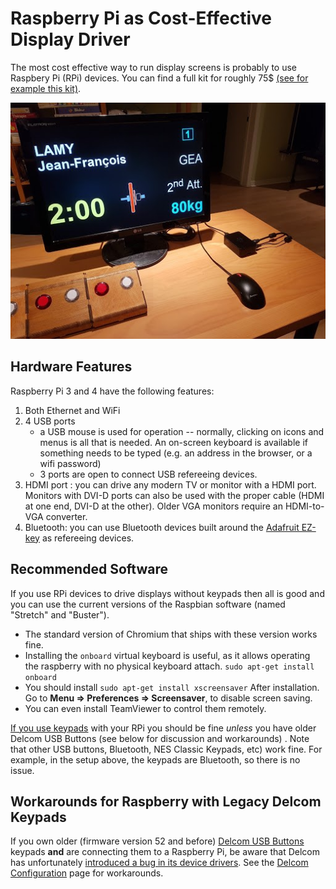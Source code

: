 # Raspberry Pi as Cost-Effective Display Driver

The most cost effective way to run display screens is probably to use Raspbery Pi (RPi) devices.  You can find a full kit for roughly 75$ [(see for example this kit)](https://www.canakit.com/raspberry-pi-3-starter-kit.html).

![rpi](img/equipment/rpi.jpg)

## Hardware Features

Raspberry Pi 3 and 4 have the following features:

1.	Both Ethernet and WiFi
2.	4 USB ports
	-	a USB mouse is used for operation -- normally, clicking on icons and menus is all that is needed.  An on-screen keyboard is available if something needs to be typed (e.g. an address in the browser, or a wifi password)
	-	3 ports are open to connect USB refereeing devices.
3.	HDMI port : you can drive any modern TV or monitor with a HDMI port.  Monitors with DVI-D ports can also be used with the proper cable (HDMI at one end, DVI-D at the other).  Older VGA monitors require an HDMI-to-VGA converter.
4.	Bluetooth: you can use Bluetooth devices built around the [Adafruit EZ-key](https://www.adafruit.com/product/1535) as refereeing devices. 

## Recommended Software

If you use RPi devices to drive displays without keypads then all is good and you can use the current versions of the Raspbian software (named "Stretch" and "Buster").

- The standard version of Chromium that ships with these version works fine.
- Installing the `onboard` virtual keyboard is useful, as it allows operating the raspberry with no physical keyboard attach. `sudo apt-get install onboard`
- You should install   `sudo apt-get install xscreensaver`  After installation. Go to **Menu => Preferences => Screensaver**, to disable screen saving. 
- You can even install TeamViewer to control them remotely.

<u>If you use keypads</u> with your RPi you should be fine *unless* you have older Delcom USB Buttons (see below for discussion and workarounds) . Note that other USB buttons, Bluetooth, NES Classic Keypads, etc) work fine. For example, in the setup above, the keypads are Bluetooth, so there is no issue.

## Workarounds for Raspberry with Legacy Delcom Keypads

If you own older (firmware version 52 and before) [Delcom USB Buttons](Delcom) keypads **and** are connecting them to a Raspberry Pi,  be aware that Delcom has unfortunately [introduced a bug in its device drivers](http://www.delcomproducts.com/webnote.asp?id=3).   See the [Delcom Configuration](Delcom) page for workarounds.